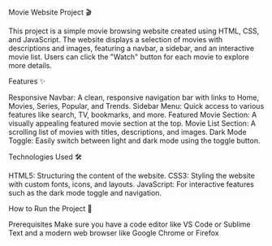 Movie Website Project 🎬

This project is a simple movie browsing website created using HTML, CSS, and JavaScript. 
The website displays a selection of movies with descriptions and images, featuring a navbar, a sidebar, and an interactive movie list. Users can click the "Watch" button for each movie to explore more details.



Features ✨

Responsive Navbar:  A clean, responsive navigation bar with links to Home, Movies, Series, Popular, and Trends.
Sidebar Menu: Quick access to various features like search, TV, bookmarks, and more.
Featured Movie Section: A visually appealing featured movie section at the top.
Movie List Section: A scrolling list of movies with titles, descriptions, and images.
Dark Mode Toggle: Easily switch between light and dark mode using the toggle button.



Technologies Used 🛠️

HTML5:  Structuring the content of the website.
CSS3: Styling the website with custom fonts, icons, and layouts.
JavaScript: For interactive features such as the dark mode toggle and navigation.

How to Run the Project 🚀

Prerequisites
Make sure you have a code editor like VS Code or Sublime Text and a modern web browser like Google Chrome or Firefox
